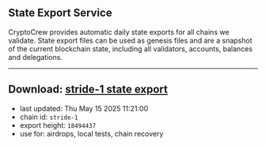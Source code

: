 ## State Export Service
CryptoCrew provides automatic daily state exports for all chains we validate. State export files can be used as genesis files and are a snapshot of the current blockchain state, including all validators, accounts, balances and delegations.

---
**Download: [stride-1 state export](https://dl-eu2.ccvalidators.com/SERVICE/stride/stride-1_export_18494437.json)**
---

- last updated: Thu May 15 2025 11:21:00
- chain id: `stride-1`
- export height: `18494437`
- use for: airdrops, local tests, chain recovery
